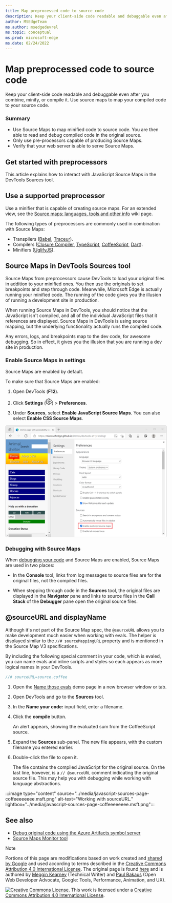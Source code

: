 ```yaml
---
title: Map preprocessed code to source code
description: Keep your client-side code readable and debuggable even after you combine, minify, or compile it.
author: MSEdgeTeam
ms.author: msedgedevrel
ms.topic: conceptual
ms.prod: microsoft-edge
ms.date: 02/24/2022
---
```

<!-- Copyright Meggin Kearney and Paul Bakaus

   Licensed under the Apache License, Version 2.0 (the "License");
   you may not use this file except in compliance with the License.
   You may obtain a copy of the License at

       https://www.apache.org/licenses/LICENSE-2.0

   Unless required by applicable law or agreed to in writing, software
   distributed under the License is distributed on an "AS IS" BASIS,
   WITHOUT WARRANTIES OR CONDITIONS OF ANY KIND, either express or implied.
   See the License for the specific language governing permissions and
   limitations under the License.  -->
# Map preprocessed code to source code

Keep your client-side code readable and debuggable even after you combine, minify, or compile it.  Use source maps to map your compiled code to your source code.

### Summary

*  Use Source Maps to map minified code to source code.  You are then able to read and debug compiled code in the original source.
*  Only use pre-processors capable of producing Source Maps.
*  Verify that your web server is able to serve Source Maps.

<!--
no longer in original file:
todo: add link to preprocessors capable of producing Source Maps when section is available
/web/tools/setup/setup-preprocessors?#supported_preprocessors
-->


<!-- ====================================================================== -->
## Get started with preprocessors

This article explains how to interact with JavaScript Source Maps in the DevTools Sources tool.  <!--For a first overview of what preprocessors are, how each may help, and how Source Maps work; see Set Up CSS & JS Preprocessors.  -->

<!--
no longer in original file:
todo: add link to Set Up CSS & JS Preprocessors when section is available
/web/tools/setup/setup-preprocessors#debugging-and-editing-preprocessed-content
-->


<!-- ====================================================================== -->
## Use a supported preprocessor

Use a minifier that is capable of creating source maps.  <!--For the most popular options, see the preprocessor support section.  -->  For an extended view, see the [Source maps: languages, tools and other info](https://github.com/ryanseddon/source-map/wiki/Source-maps:-languages,-tools-and-other-info) wiki page.

<!--
no longer in original file:
todo: add link to display the preprocessor support section when section is available
/web/tools/setup/setup-preprocessors?#supported_preprocessors
-->

The following types of preprocessors are commonly used in combination with Source Maps:

*  Transpilers ([Babel](https://babeljs.io), [Traceur](https://github.com/google/traceur-compiler/wiki/Getting-Started)).
*  Compilers ([Closure Compiler](https://github.com/google/closure-compiler), [TypeScript](https://www.typescriptlang.org), [CoffeeScript](https://coffeescript.org), [Dart](https://www.dartlang.org)).
*  Minifiers ([UglifyJS](https://github.com/mishoo/UglifyJS)).


<!-- ====================================================================== -->
## Source Maps in DevTools Sources tool

Source Maps from preprocessors cause DevTools to load your original files in addition to your minified ones.  You then use the originals to set breakpoints and step through code.  Meanwhile, Microsoft Edge is actually running your minified code.  The running of the code gives you the illusion of running a development site in production.

When running Source Maps in DevTools, you should notice that the JavaScript isn't compiled, and all of the individual JavaScript files that it references are displayed.  Source Maps in DevTools is using source mapping, but the underlying functionality actually runs the compiled code.

Any errors, logs, and breakpoints map to the dev code, for awesome debugging.  So in effect, it gives you the illusion that you are running a dev site in production.

### Enable Source Maps in settings

Source Maps are enabled by default.<!-- (as of Microsoft Edge 39)-->

To make sure that Source Maps are enabled:

1. Open DevTools (**F12**).

1. Click **Settings** (![Settings icon.](../media/settings-gear-icon-light-theme.png)) > **Preferences**.

1. Under **Sources**, select **Enable JavaScript Source Maps**.  You can also select **Enable CSS Source Maps**.

![The Preferences panel showing the Sources section with the Enable JavaScript Source Maps option](../media/javascript-settings-preferences-sources-enable-javascript-source-maps.msft.png)

### Debugging with Source Maps

When [debugging your code](index.md#step-4-step-through-the-code) and Source Maps are enabled, Source Maps are used in two places:

*  In the **Console** tool, links from log messages to source files are for the original files, not the compiled files.

*  When stepping through code in the **Sources** tool, the original files are displayed in the **Navigator** pane and links to source files in the **Call Stack** of the **Debugger** pane open the original source files.


<!-- ====================================================================== -->
## @sourceURL and displayName

Although it's not part of the Source Map spec, the `@sourceURL` allows you to make development much easier when working with evals.  The helper is displayed similar to the `//# sourceMappingURL` property and is mentioned in the Source Map V3 specifications.

By including the following special comment in your code, which is evaled, you can name evals and inline scripts and styles so each appears as more logical names in your DevTools.

```javascript
//# sourceURL=source.coffee
```

1. Open the [Name those evals](https://www.thecssninja.com/demo/source_mapping/compile.html) demo page in a new browser window or tab.

1. Open DevTools and go to the **Sources** tool.

1. In the **Name your code:** input field, enter a filename.

1. Click the **compile** button.

   An alert appears, showing the evaluated sum from the CoffeeScript source.

1. Expand the **Sources** sub-panel.  The new file appears, with the custom filename you entered earlier.

1. Double-click the file to open it.

   The file contains the compiled JavaScript for the original source.  On the last line, however, is a `// @sourceURL` comment indicating the original source file.  This may help you with debugging while working with language abstractions.

:::image type="content" source="../media/javascript-sources-page-coffeeeeeeee.msft.png" alt-text="Working with sourceURL." lightbox="../media/javascript-sources-page-coffeeeeeeee.msft.png":::


<!-- ====================================================================== -->
## See also

* [Debug original code using the Azure Artifacts symbol server](ado-symbol-server.md)
* [Source Maps Monitor tool](../source-maps-monitor/source-maps-monitor-tool.md)


<!-- ====================================================================== -->
> [!NOTE]
> Portions of this page are modifications based on work created and [shared by Google](https://developers.google.com/terms/site-policies) and used according to terms described in the [Creative Commons Attribution 4.0 International License](https://creativecommons.org/licenses/by/4.0).
> The original page is found [here](https://developers.google.com/web/tools/chrome-devtools/javascript/source-maps) and is authored by [Meggin Kearney](https://developers.google.com/web/resources/contributors#meggin-kearney) (Technical Writer) and [Paul Bakaus](https://developers.google.com/web/resources/contributors#paul-bakaus) (Open Web Developer Advocate, Google: Tools, Performance, Animation, and UX).

[![Creative Commons License.](https://i.creativecommons.org/l/by/4.0/88x31.png)](https://creativecommons.org/licenses/by/4.0)
This work is licensed under a [Creative Commons Attribution 4.0 International License](https://creativecommons.org/licenses/by/4.0).

